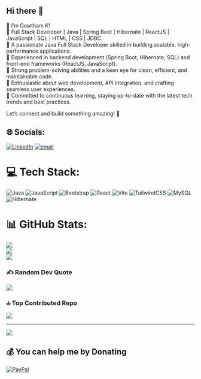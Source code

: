 ## Hi there 👋

👋 I’m Gowtham K!<br>
🚀 Full Stack Developer | Java | Spring Boot | Hibernate | ReactJS | JavaScript | SQL | HTML | CSS | JDBC <br>
🔹 A passionate Java Full Stack Developer skilled in building scalable, high-performance applications.<br>
🔹 Experienced in backend development (Spring Boot, Hibernate, SQL) and front-end frameworks (ReactJS, JavaScript).<br>
🔹 Strong problem-solving abilities and a keen eye for clean, efficient, and maintainable code.<br>
🔹 Enthusiastic about web development, API integration, and crafting seamless user experiences.<br>
🔹 Committed to continuous learning, staying up-to-date with the latest tech trends and best practices.<br>

Let’s connect and build something amazing! 🚀

## 🌐 Socials:
[![LinkedIn](https://img.shields.io/badge/LinkedIn-%230077B5.svg?logo=linkedin&logoColor=white)](https://linkedin.com/in/gowthamk-javascript-reactjs) [![email](https://img.shields.io/badge/Email-D14836?logo=gmail&logoColor=white)](mailto:gowthamkpvt@gmail.com) 

# 💻 Tech Stack:
![Java](https://img.shields.io/badge/java-%23ED8B00.svg?style=flat&logo=openjdk&logoColor=white) ![JavaScript](https://img.shields.io/badge/javascript-%23323330.svg?style=flat&logo=javascript&logoColor=%23F7DF1E) ![Bootstrap](https://img.shields.io/badge/bootstrap-%238511FA.svg?style=flat&logo=bootstrap&logoColor=white) ![React](https://img.shields.io/badge/react-%2320232a.svg?style=flat&logo=react&logoColor=%2361DAFB) ![Vite](https://img.shields.io/badge/vite-%23646CFF.svg?style=flat&logo=vite&logoColor=white) ![TailwindCSS](https://img.shields.io/badge/tailwindcss-%2338B2AC.svg?style=flat&logo=tailwind-css&logoColor=white) ![MySQL](https://img.shields.io/badge/mysql-4479A1.svg?style=flat&logo=mysql&logoColor=white) ![Hibernate](https://img.shields.io/badge/Hibernate-59666C?style=flat&logo=Hibernate&logoColor=white)
# 📊 GitHub Stats:
![](https://github-readme-stats.vercel.app/api?username=gowthamk1&theme=holi&hide_border=true&include_all_commits=true&count_private=false)<br/>
![](https://nirzak-streak-stats.vercel.app/?user=gowthamk1&theme=holi&hide_border=true)<br/>
![](https://github-readme-stats.vercel.app/api/top-langs/?username=gowthamk1&theme=holi&hide_border=true&include_all_commits=true&count_private=false&layout=compact)

### ✍️ Random Dev Quote
![](https://quotes-github-readme.vercel.app/api?type=horizontal&theme=merko)

### 🔝 Top Contributed Repo
![](https://github-contributor-stats.vercel.app/api?username=gowthamk1&limit=5&theme=holi&combine_all_yearly_contributions=true)

---
[![](https://visitcount.itsvg.in/api?id=gowthamk1&icon=5&color=8)](https://visitcount.itsvg.in)

  ## 💰 You can help me by Donating
  [![PayPal](https://img.shields.io/badge/PayPal-00457C?style=for-the-badge&logo=paypal&logoColor=white)](https://paypal.me/gk0765404@gmail.com) 

  
<!-- Proudly created with GPRM ( https://gprm.itsvg.in ) -->
